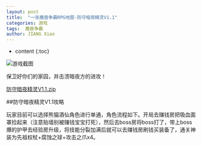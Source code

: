 ```yaml
---
layout: post
title:  "一张魔兽争霸RPG地图-防守暗夜精灵V1.1"
categories: 游戏
tags:  魔兽争霸  
author: JIANG Xiao
---
```


* content
{:toc}

![游戏截图](https://user-images.githubusercontent.com/69498712/175051124-c2e5b324-9a48-4edd-bf2e-fb2b63720efc.jpg)

保卫好你们的家园，并击溃暗夜方的进攻！

[防守暗夜精灵V1.1.zip](https://github.com/jxlz1314/jxlz1314.github.io/files/8958546/V1.1.zip)











##防守暗夜精灵V1.1攻略

玩家目前可以选择熊猫酒仙角色进行单通，角色流程如下。开局去赚钱房把吸血面罩捡起来（注意贴墙别被赚钱宝宝打死），然后去boss房将boss打了，带上boss爆的护甲去经验房升级，将技能分裂加满后就可以去赚钱房刷钱买装备了，通关神装为先祖权杖+腐蚀之球+攻击之爪x4。



